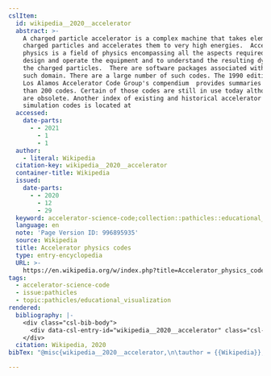 ```yaml
---
cslItem:
  id: wikipedia__2020__accelerator
  abstract: >-
    A charged particle accelerator is a complex machine that takes elementary
    charged particles and accelerates them to very high energies.  Accelerator
    physics is a field of physics encompassing all the aspects required to
    design and operate the equipment and to understand the resulting dynamics of
    the charged particles.  There are software packages associated with each
    such domain. There are a large number of such codes. The 1990 edition of the
    Los Alamos Accelerator Code Group's compendium  provides summaries of more
    than 200 codes. Certain of those codes are still in use today although many
    are obsolete. Another index of existing and historical accelerator
    simulation codes is located at
  accessed:
    date-parts:
      - - 2021
        - 1
        - 1
  author:
    - literal: Wikipedia
  citation-key: wikipedia__2020__accelerator
  container-title: Wikipedia
  issued:
    date-parts:
      - - 2020
        - 12
        - 29
  keyword: accelerator-science-code;collection::pathicles::educational_visualization
  language: en
  note: 'Page Version ID: 996895935'
  source: Wikipedia
  title: Accelerator physics codes
  type: entry-encyclopedia
  URL: >-
    https://en.wikipedia.org/w/index.php?title=Accelerator_physics_codes&oldid=996895935
tags:
  - accelerator-science-code
  - issue:pathicles
  - topic:pathicles/educational_visualization
rendered:
  bibliography: |-
    <div class="csl-bib-body">
      <div data-csl-entry-id="wikipedia__2020__accelerator" class="csl-entry">Wikipedia 2020 “Accelerator physics codes,” <i>Wikipedia</i>. Available at: <a href='https://en.wikipedia.org/w/index.php?title=Accelerator_physics_codes&#38'>https://en.wikipedia.org/w/index.php?title=Accelerator_physics_codes&#38</a>;oldid=996895935 (Accessed: January 1, 2021).</div>
    </div>
  citation: Wikipedia, 2020
bibTex: "@misc{wikipedia__2020__accelerator,\n\tauthor = {{Wikipedia}},\n\tyear = {2020},\n\tmonth = {dec 29},\n\tnote = {Page Version ID: 996895935},\n\ttitle = {Accelerator physics codes},\n\thowpublished = {https://en.wikipedia.org/w/index.php?title=Accelerator\\textunderscore{}physics\\textunderscore{}codes&oldid=996895935},\n}\n\n"

---
```

